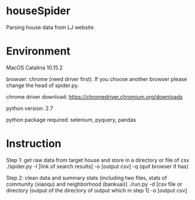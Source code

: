 # houseSpider

Parsing house data from LJ website

# Environment

MacOS Catalina 10.15.2

browser: chrome (need driver first). If you choose another browser please change the head of spider.py.

chrome driver download: https://chromedriver.chromium.org/downloads

python version: 2.7

python package required: selenium, pyquery, pandas

# Instruction

Step 1: get raw data from target house and store in a directory or file of csv
  ./spider.py -l [link of search results] -o [output csv] -q (quit browser if has)
  
Step 2: clean data and summary stats (including two files, stats of community (xiaoqu) and neighborhood (bankuai))
  ./run.py -d [csv file or directory (output of the directory of output which in step 1] -o [output csv]
 
